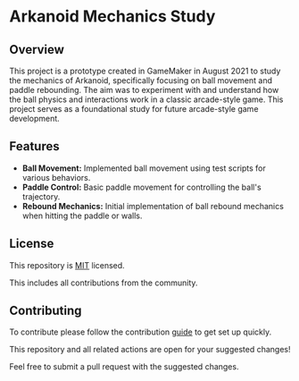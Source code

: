 # Arkanoid Mechanics Study

## Overview
This project is a prototype created in GameMaker in August 2021 to study the mechanics of Arkanoid, specifically focusing on ball movement and paddle rebounding. The aim was to experiment with and understand how the ball physics and interactions work in a classic arcade-style game. This project serves as a foundational study for future arcade-style game development.

## Features
- **Ball Movement:** Implemented ball movement using test scripts for various behaviors.
- **Paddle Control:** Basic paddle movement for controlling the ball's trajectory.
- **Rebound Mechanics:** Initial implementation of ball rebound mechanics when hitting the paddle or walls.

## License
This repository is [MIT](LICENSE) licensed.

This includes all contributions from the community.

## Contributing
To contribute please follow the contribution [guide](CONTRIBUTING.md) to get set up quickly.

This repository and all related actions are open for your suggested changes!

Feel free to submit a pull request with the suggested changes.
